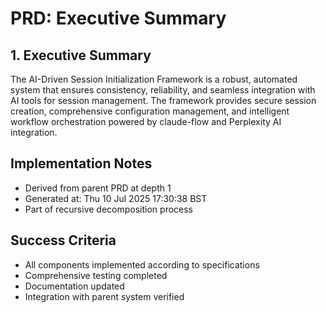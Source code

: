 # PRD: Executive Summary

## 1. Executive Summary

The AI-Driven Session Initialization Framework is a robust, automated system that ensures consistency, reliability, and seamless integration with AI tools for session management. The framework provides secure session creation, comprehensive configuration management, and intelligent workflow orchestration powered by claude-flow and Perplexity AI integration.


## Implementation Notes
- Derived from parent PRD at depth 1
- Generated at: Thu 10 Jul 2025 17:30:38 BST
- Part of recursive decomposition process

## Success Criteria
- All components implemented according to specifications
- Comprehensive testing completed
- Documentation updated
- Integration with parent system verified
